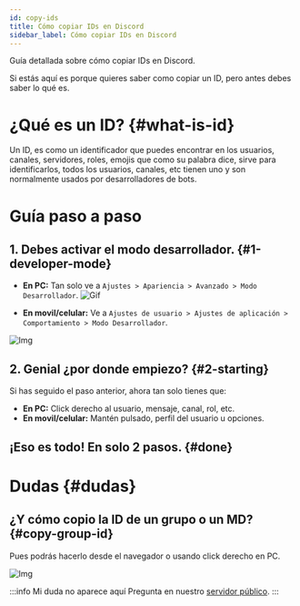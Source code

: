```yaml
---
id: copy-ids
title: Cómo copiar IDs en Discord
sidebar_label: Cómo copiar IDs en Discord
---
```

Guía detallada sobre cómo copiar IDs en Discord.

Si estás aquí es porque quieres saber como copiar un ID, pero antes debes saber lo qué es.

# ¿Qué es un ID? {#what-is-id}
Un ID, es como un identificador que puedes encontrar en los usuarios, canales, servidores, roles, emojis que como su palabra dice, sirve para identificarlos, todos los usuarios, canales, etc tienen uno y son normalmente usados por desarrolladores de bots.

# Guía paso a paso 

## 1. Debes activar el modo desarrollador. {#1-developer-mode}
- **En PC:** Tan solo ve a ``Ajustes > Apariencia > Avanzado > Modo Desarrollador``.
![Gif](/img/ids-gif1.gif ':size=720x450')

- **En movil/celular:** Ve a ``Ajustes de usuario > Ajustes de aplicación > Comportamiento > Modo Desarrollador``.

![Img](/img/ids-celular.png)

## 2. Genial ¿por donde empiezo? {#2-starting}
Si has seguido el paso anterior, ahora tan solo tienes que:

- **En PC:** Click derecho al usuario, mensaje, canal, rol, etc.
- **En movil/celular:** Mantén pulsado, perfil del usuario u opciones.

## ¡Eso es todo! En solo 2 pasos. {#done}

# Dudas {#dudas}

## ¿Y cómo copio la ID de un grupo o un MD? {#copy-group-id}
Pues podrás hacerlo desde el navegador o usando click derecho en PC.

![Img](/img/ids-4.png)

:::info Mi duda no aparece aquí
Pregunta en nuestro [servidor público](https://discordsafe.com/discord).
:::